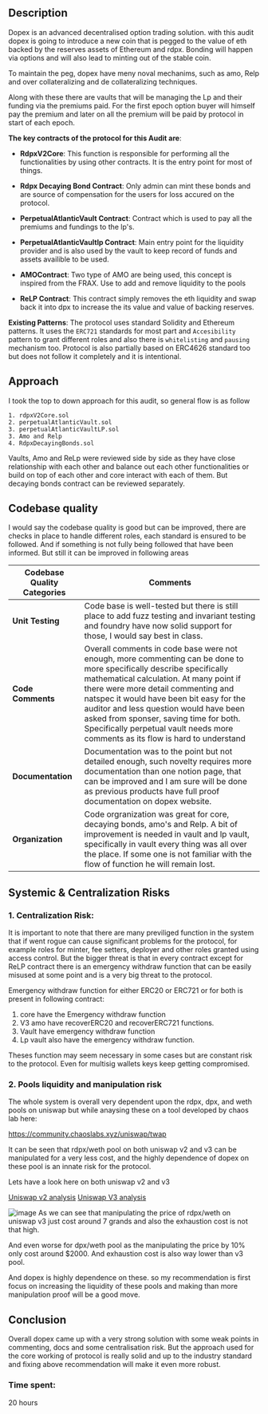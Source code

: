 ## Description 
Dopex is an advanced decentralised option trading solution. with this audit dopex is going to introduce a new coin that is pegged to the value of eth backed by the reserves assets of Ethereum and rdpx. Bonding will happen via options and will also lead to minting out of the stable coin.

To maintain the peg, dopex have meny noval mechanims, such as amo, Relp and over collateralizing and de collateralizing techniques.

Along with these there are vaults that will be managing the Lp and their funding via the premiums paid. For the first epoch option buyer will himself pay the premium and later on all the premium will be paid by protocol in start of each epoch.

**The key contracts of the protocol for this Audit are**:

- **RdpxV2Core**: 
    This function is responsible for performing all the functionalities by using other contracts. It is the entry point for most of things.

- **Rdpx Decaying Bond Contract**: 
     Only admin can mint these bonds and are source of compensation for the users for loss accured on the protocol.

- **PerpetualAtlanticVault Contract**: 
     Contract which is used to pay all the premiums and fundings to the lp's.

- **PerpetualAtlanticVaultlp Contract**: 
    Main entry point for the liquidity provider and is also used by the vault to keep record of funds and assets availible to be used.

- **AMOContract**: 
     Two type of AMO are being used, this concept is inspired from the FRAX. Use to add and remove liquidity to the pools

- **ReLP Contract**: 
     This contract simply removes the eth liquidity and swap back it into dpx to increase the its value and value of backing reserves.

**Existing Patterns**: The protocol uses standard Solidity and Ethereum patterns. It uses the `ERC721` standards for most part and `Accesibility` pattern to grant different roles and also there is `whitelisting` and `pausing` mechanism too.
Protocol is also partially based on ERC4626 standard too but does not follow it completely and it is intentional.

## Approach 
I took the top to down approach for this audit, so general flow is as follow

```
1. rdpxV2Core.sol
2. perpetualAtlanticVault.sol
3. perpetualAtlanticVaultLP.sol
3. Amo and Relp
4. RdpxDecayingBonds.sol
```
Vaults, Amo and ReLp were reviewed side by side as they have close relationship with each other and balance out each other functionalities or build on top of each other and core interact with each of them. But decaying bonds contract can be reviewed separately.

## Codebase quality
I would say the codebase quality is good but can be improved, there are checks in place to handle different roles, each standard is ensured to be followed. And if something is not fully being followed that have been informed. But still it can be improved in following areas


| Codebase Quality Categories  | Comments |
| --- | --- |
| **Unit Testing**  | Code base is well-tested but there is still place to add fuzz testing and invariant testing and foundry have now solid support for those, I would say best in class.|
| **Code Comments**  | Overall comments in code base were not enough, more commenting can be done to more specifically describe specifically mathematical calculation. At many point if there were more detail commenting and natspec it would have been bit easy for the auditor and less question would have been asked from sponser, saving time for both. Specifically perpetual vault needs more comments as its flow is hard to understand |
| **Documentation** | Documentation was to the point but not detailed enough, such novelty requires more documentation than one notion page, that can be improved and I am sure will be done as previous products have full proof documentation on dopex website.|
| **Organization** | Code orgranization was great for core, decaying bonds, amo's and Relp. A bit of improvement is needed in vault and lp vault, specifically in vault every thing was all over the place. If some one is not familiar with the flow of function he will remain lost. |

##  Systemic & Centralization Risks

### 1. Centralization Risk: 

It is important to note that there are many previliged function in the system that if went rogue can cause significant problems for the protocol, for example roles for minter, fee setters, deployer and other roles granted using access control. But the bigger threat is that in every contract except for ReLP contract there is an emergency withdraw function that can be easily misused at some point and is a very big threat to the protocol. 
                                        
Emergency withdraw function for either ERC20 or ERC721 or for both is present in following contract:

1. core have the Emergency withdraw function
2. V3 amo have recoverERC20 and recoverERC721 functions.
3. Vault have emergency withdraw function
4. Lp vault also have the emergency withdraw function.

Theses function may seem necessary in some cases but are constant risk to the protocol. Even for multisig wallets keys keep getting compromised.

### 2. Pools liquidity and manipulation risk

The whole system is overall very dependent upon the rdpx, dpx, and weth pools on uniswap but while anaysing these on a tool developed by  chaos lab here:

https://community.chaoslabs.xyz/uniswap/twap

It can be seen that rdpx/weth pool on both uniswap v2 and v3 can be manipulated for a very less cost, and the highly dependence of dopex on these pool is an innate risk for the protocol.

Lets have a look here on both uniswap v2 and v3

[Uniswap v2 analysis](https://community.chaoslabs.xyz/uniswap/twap/pools/arbitrum/0x310a09b51501d893988401fba75c47dc59f1b42a)
[Uniswap V3 analysis](https://community.chaoslabs.xyz/uniswap/twap/pools/arbitrum/0xb52781c275431bd48d290a4318e338fe0df89eb9)

![image](https://user-images.githubusercontent.com/68193826/265802514-573dd11b-d995-4c6e-95ad-9403cb65056b.png)
As we can see that manipulating the price of rdpx/weth on uniswap v3 just cost around 7 grands and also the exhaustion cost is not that high.

And even worse for dpx/weth pool as the manipulating the price by 10% only cost around $2000. And exhaustion cost is also way lower than v3 pool.

And dopex is highly dependence on these. so my recommendation is first focus on increasing the liquidity of these pools and making than more manipulation proof will be a good move.

## Conclusion
Overall dopex came up with a very strong solution with some weak points in commenting, docs and some centralisation risk. But the approach used for the core working of protocol is really solid and up to the industry standard and fixing above recommendation will make it even more robust.


### Time spent:
20 hours